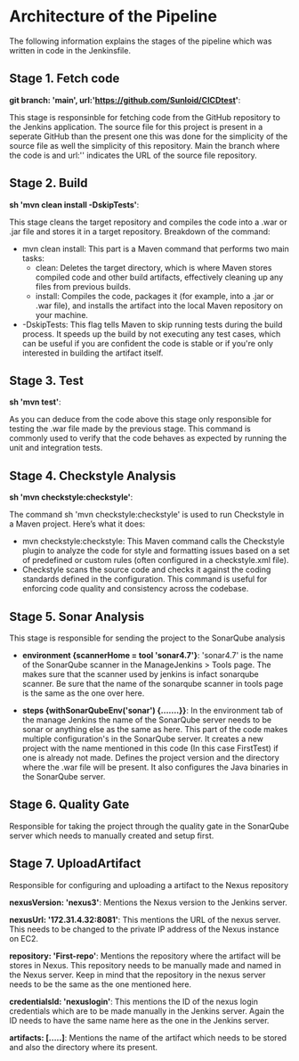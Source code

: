 # Architecture of the Pipeline
The following information explains the stages of the pipeline which was written in code in the Jenkinsfile. 

## Stage 1. Fetch code
**git branch: 'main', url:'https://github.com/Sunloid/CICDtest'**:

This stage is responsinble for fetching code from the GitHub repository to the Jenkins application. The source file for this project is present in a seperate GitHub than the present one this was done for the simplicity of the source file as well the simplicity of this repository. Main the branch where the code is and url:'' indicates the URL of the source file repository. 

## Stage 2. Build
**sh 'mvn clean install -DskipTests'**:

This stage cleans the target repository and compiles the code into a .war or .jar file and stores it in a target repository. Breakdown of the command: 
- mvn clean install: This part is a Maven command that performs two main tasks:
  - clean: Deletes the target directory, which is where Maven stores compiled code and other build artifacts,       effectively cleaning up any files from previous builds.
  - install: Compiles the code, packages it (for example, into a .jar or .war file), and installs the artifact into the local Maven repository on your machine.
- -DskipTests: This flag tells Maven to skip running tests during the build process. It speeds up the build by not executing any test cases, which can be useful if you are confident the code is stable or if you're only interested in building the artifact itself. 

## Stage 3. Test
**sh 'mvn test'**:

As you can deduce from the code above this stage only responsible for testing the .war file made by the previous stage. This command is commonly used to verify that the code behaves as expected by running the unit and integration tests.

## Stage 4. Checkstyle Analysis
**sh 'mvn checkstyle:checkstyle'**:

The command sh 'mvn checkstyle:checkstyle' is used to run Checkstyle in a Maven project. Here’s what it does:
- mvn checkstyle:checkstyle: This Maven command calls the Checkstyle plugin to analyze the code for style and formatting issues based on a set of predefined or custom rules (often configured in a checkstyle.xml file).
- Checkstyle scans the source code and checks it against the coding standards defined in the configuration.
This command is useful for enforcing code quality and consistency across the codebase.

## Stage 5. Sonar Analysis
This stage is responsible for sending the project to the SonarQube analysis 

- **environment {scannerHome = tool 'sonar4.7'}**:
'sonar4.7' is the name of the SonarQube scanner in the ManageJenkins > Tools page. The makes sure that the scanner used by jenkins is infact sonarqube scanner. Be sure that the name of the sonarqube scanner in tools page is the same as the one over here. 

- **steps {withSonarQubeEnv('sonar') {.......}}**:
In the environment tab of the manage Jenkins the name of the SonarQube server needs to be sonar or anything else as the same as here. 
This part of the code makes multiple configuration's in the SonarQube server. It creates a new project with the name mentioned in this code (In this case FirstTest) if one is already not made. Defines the project version and the directory where the .war file will be present. It also configures the Java binaries in the SonarQube server. 

## Stage 6. Quality Gate
Responsible for taking the project through the quality gate in the SonarQube server which needs to manually created and setup first.

## Stage 7. UploadArtifact
Responsible for configuring and uploading a artifact to the Nexus repository

**nexusVersion: 'nexus3'**:
Mentions the Nexus version to the Jenkins server. 

**nexusUrl: '172.31.4.32:8081'**: 
This mentions the URL of the nexus server. This needs to be changed to the private IP address of the Nexus instance on EC2.

**repository: 'First-repo'**:
Mentions the repository where the artifact will be stores in Nexus. This repository needs to be manually made and named in the Nexus server. Keep in mind that the repository in the nexus server needs to be the same as the one mentioned here. 

**credentialsId: 'nexuslogin'**:
This mentions the ID of the nexus login credentials which are to be made manually in the Jenkins server. Again the ID needs to have the same name here as the one in the Jenkins server. 

**artifacts: [.....]**:
Mentions the name of the artifact which needs to be stored and also the directory where its present. 